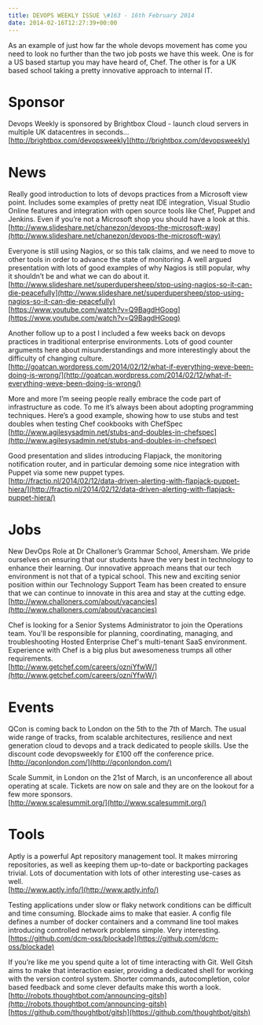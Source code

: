 ```yaml
---
title: DEVOPS WEEKLY ISSUE \#163 - 16th February 2014 
date: 2014-02-16T12:27:39+00:00
---
```


As an example of just how far the whole devops movement has come you need to look no further than the two job posts we have this week. One is for a US based startup you may have heard of, Chef. The other is for a UK based school taking a pretty innovative approach to internal IT.


Sponsor
======

Devops Weekly is sponsored by Brightbox Cloud - launch cloud servers in multiple UK datacentres in seconds...
<br>[http://brightbox.com/devopsweekly](http://brightbox.com/devopsweekly)


News
====

Really good introduction to lots of devops practices from a Microsoft view point. Includes some examples of pretty neat IDE integration, Visual Studio Online features and integration with open source tools like Chef, Puppet and Jenkins. Even if you’re not a Microsoft shop you should have a look at this.
<br>[http://www.slideshare.net/chanezon/devops-the-microsoft-way](http://www.slideshare.net/chanezon/devops-the-microsoft-way)


Everyone is still using Nagios, or so this talk claims, and we need to move to other tools in order to advance the state of monitoring. A well argued presentation with lots of good examples of why Nagios is still popular, why it shouldn’t be and what we can do about it.
<br>[http://www.slideshare.net/superdupersheep/stop-using-nagios-so-it-can-die-peacefully](http://www.slideshare.net/superdupersheep/stop-using-nagios-so-it-can-die-peacefully)
<br>[https://www.youtube.com/watch?v=Q9BagdHGopg](https://www.youtube.com/watch?v=Q9BagdHGopg)


Another follow up to a post I included a few weeks back on devops practices in traditional enterprise environments. Lots of good counter arguments here about misunderstandings and more interestingly about the difficulty of changing culture.
<br>[http://goatcan.wordpress.com/2014/02/12/what-if-everything-weve-been-doing-is-wrong/](http://goatcan.wordpress.com/2014/02/12/what-if-everything-weve-been-doing-is-wrong/)


More and more I’m seeing people really embrace the code part of infrastructure as code. To me it’s always been about adopting programming techniques. Here’s a good example, showing how to use stubs and test doubles when testing Chef cookbooks with ChefSpec
<br>[http://www.agilesysadmin.net/stubs-and-doubles-in-chefspec](http://www.agilesysadmin.net/stubs-and-doubles-in-chefspec)


Good presentation and slides introducing Flapjack, the monitoring notification router, and in particular demoing some nice integration with Puppet via some new puppet types.
<br>[http://fractio.nl/2014/02/12/data-driven-alerting-with-flapjack-puppet-hiera/](http://fractio.nl/2014/02/12/data-driven-alerting-with-flapjack-puppet-hiera/)


Jobs
====

New DevOps Role at Dr Challoner’s Grammar School, Amersham. We pride ourselves on ensuring that our students have the very best in technology to enhance their learning. Our innovative approach means that our tech environment is not that of a typical school. This new and exciting senior position within our Technology Support Team has been created to ensure that we can continue to innovate in this area and stay at the cutting edge.
<br>[http://www.challoners.com/about/vacancies](http://www.challoners.com/about/vacancies)


Chef is looking for a Senior Systems Administrator to join the Operations team. You'll be responsible for planning, coordinating, managing, and troubleshooting Hosted Enterprise Chef's multi-tenant SaaS environment.  Experience with Chef is a big plus but awesomeness trumps all other requirements.
<br>[http://www.getchef.com/careers/ozniYfwW/](http://www.getchef.com/careers/ozniYfwW/)


Events
=====

QCon is coming back to London on the 5th to the 7th of March. The usual wide range of tracks, from scalable architectures, resilience and next generation cloud to devops and a track dedicated to people skills. Use the discount code devopsweekly for £100 off the conference price.
<br>[http://qconlondon.com/](http://qconlondon.com/)


Scale Summit, in London on the 21st of March, is an unconference all about operating at scale. Tickets are now on sale and they are on the lookout for a few more sponsors.
<br>[http://www.scalesummit.org/](http://www.scalesummit.org/)


Tools
====

Aptly is a powerful Apt repository management tool. It makes mirroring repositories, as well as keeping them up-to-date or backporting packages trivial. Lots of documentation with lots of other interesting use-cases as well.
<br>[http://www.aptly.info/](http://www.aptly.info/)


Testing applications under slow or flaky network conditions can be difficult and time consuming. Blockade aims to make that easier. A config file defines a number of docker containers and a command line tool makes introducing controlled network problems simple. Very interesting.
<br>[https://github.com/dcm-oss/blockade](https://github.com/dcm-oss/blockade)


If you’re like me you spend quite a lot of time interacting with Git. Well Gitsh aims to make that interaction easier, providing a dedicated shell for working with the version control system. Shorter commands, autocompletion, color based feedback and some clever defaults make this worth a look.
<br>[http://robots.thoughtbot.com/announcing-gitsh](http://robots.thoughtbot.com/announcing-gitsh)
<br>[https://github.com/thoughtbot/gitsh](https://github.com/thoughtbot/gitsh)



